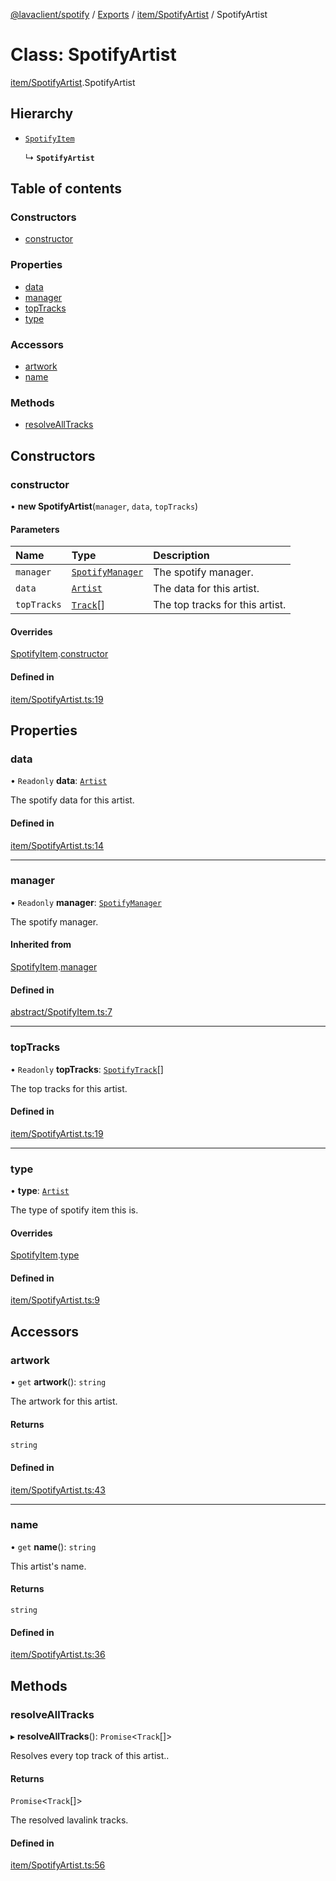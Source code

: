 [@lavaclient/spotify](../README.md) / [Exports](../modules.md) / [item/SpotifyArtist](../modules/item_spotifyartist.md) / SpotifyArtist

# Class: SpotifyArtist

[item/SpotifyArtist](../modules/item_spotifyartist.md).SpotifyArtist

## Hierarchy

- [`SpotifyItem`](abstract_spotifyitem.spotifyitem.md)

  ↳ **`SpotifyArtist`**

## Table of contents

### Constructors

- [constructor](item_spotifyartist.spotifyartist.md#constructor)

### Properties

- [data](item_spotifyartist.spotifyartist.md#data)
- [manager](item_spotifyartist.spotifyartist.md#manager)
- [topTracks](item_spotifyartist.spotifyartist.md#toptracks)
- [type](item_spotifyartist.spotifyartist.md#type)

### Accessors

- [artwork](item_spotifyartist.spotifyartist.md#artwork)
- [name](item_spotifyartist.spotifyartist.md#name)

### Methods

- [resolveAllTracks](item_spotifyartist.spotifyartist.md#resolvealltracks)

## Constructors

### constructor

• **new SpotifyArtist**(`manager`, `data`, `topTracks`)

#### Parameters

| Name | Type | Description |
| :------ | :------ | :------ |
| `manager` | [`SpotifyManager`](spotifymanager.spotifymanager-1.md) | The spotify manager. |
| `data` | [`Artist`](../interfaces/spotify.spotify-1.artist.md) | The data for this artist. |
| `topTracks` | [`Track`](../interfaces/spotify.spotify-1.track.md)[] | The top tracks for this artist. |

#### Overrides

[SpotifyItem](abstract_spotifyitem.spotifyitem.md).[constructor](abstract_spotifyitem.spotifyitem.md#constructor)

#### Defined in

[item/SpotifyArtist.ts:19](https://github.com/Lavaclient/plugins/blob/9c6d497/packages/spotify/src/item/SpotifyArtist.ts#L19)

## Properties

### data

• `Readonly` **data**: [`Artist`](../interfaces/spotify.spotify-1.artist.md)

The spotify data for this artist.

#### Defined in

[item/SpotifyArtist.ts:14](https://github.com/Lavaclient/plugins/blob/9c6d497/packages/spotify/src/item/SpotifyArtist.ts#L14)

___

### manager

• `Readonly` **manager**: [`SpotifyManager`](spotifymanager.spotifymanager-1.md)

The spotify manager.

#### Inherited from

[SpotifyItem](abstract_spotifyitem.spotifyitem.md).[manager](abstract_spotifyitem.spotifyitem.md#manager)

#### Defined in

[abstract/SpotifyItem.ts:7](https://github.com/Lavaclient/plugins/blob/9c6d497/packages/spotify/src/abstract/SpotifyItem.ts#L7)

___

### topTracks

• `Readonly` **topTracks**: [`SpotifyTrack`](item_spotifytrack.spotifytrack.md)[]

The top tracks for this artist.

#### Defined in

[item/SpotifyArtist.ts:19](https://github.com/Lavaclient/plugins/blob/9c6d497/packages/spotify/src/item/SpotifyArtist.ts#L19)

___

### type

• **type**: [`Artist`](../enums/abstract_spotifyitem.spotifyitemtype.md#artist)

The type of spotify item this is.

#### Overrides

[SpotifyItem](abstract_spotifyitem.spotifyitem.md).[type](abstract_spotifyitem.spotifyitem.md#type)

#### Defined in

[item/SpotifyArtist.ts:9](https://github.com/Lavaclient/plugins/blob/9c6d497/packages/spotify/src/item/SpotifyArtist.ts#L9)

## Accessors

### artwork

• `get` **artwork**(): `string`

The artwork for this artist.

#### Returns

`string`

#### Defined in

[item/SpotifyArtist.ts:43](https://github.com/Lavaclient/plugins/blob/9c6d497/packages/spotify/src/item/SpotifyArtist.ts#L43)

___

### name

• `get` **name**(): `string`

This artist's name.

#### Returns

`string`

#### Defined in

[item/SpotifyArtist.ts:36](https://github.com/Lavaclient/plugins/blob/9c6d497/packages/spotify/src/item/SpotifyArtist.ts#L36)

## Methods

### resolveAllTracks

▸ **resolveAllTracks**(): `Promise`<`Track`[]\>

Resolves every top track of this artist..

#### Returns

`Promise`<`Track`[]\>

The resolved lavalink tracks.

#### Defined in

[item/SpotifyArtist.ts:56](https://github.com/Lavaclient/plugins/blob/9c6d497/packages/spotify/src/item/SpotifyArtist.ts#L56)
